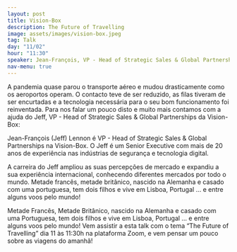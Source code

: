 ```yaml
---
layout: post
title: Vision-Box
description: The Future of Travelling
image: assets/images/vision-box.jpeg
tag: Talk
day: "11/02"
hour: "11:30"
speaker: Jean-François, VP - Head of Strategic Sales & Global Partnerships
nav-menu: true
---
```


A pandemia quase parou o transporte aéreo e mudou drasticamente como os aeroportos operam. O contacto teve de ser reduzido, as filas tiveram de ser encurtadas e a tecnologia necessária para o seu bom funcionamento foi reinventada. Para nos falar um pouco disto e muito mais contamos com a ajuda do Jeff, VP - Head of Strategic Sales & Global Partnerships da Vision-Box:

Jean-François (Jeff) Lennon é VP - Head of Strategic Sales & Global Partnerships na Vision-Box. O Jeff é um Senior Executive com mais de 20 anos de experiência nas indústrias de segurança e tecnologia digital. 

A carreira do Jeff ampliou as suas percepções de mercado e expandiu a sua experiência internacional, conhecendo diferentes mercados por todo o mundo. Metade francês, metade britânico, nascido na Alemanha e casado com uma portuguesa, tem dois filhos e vive em Lisboa, Portugal … e entre alguns voos pelo mundo!

Metade Francês, Metade Britânico, nascido na Alemanha e casado com uma Portuguesa, tem dois filhos e vive em Lisboa, Portugal … e entre alguns voos pelo mundo!
Vem assistir a esta talk com o tema “The Future of Travelling” dia 11 às 11:30h na plataforma Zoom, e vem pensar um pouco sobre as viagens do amanhã!